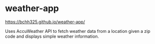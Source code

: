 # weather-app
https://bchh325.github.io/weather-app/

Uses AccuWeather API to fetch weather data from a location given a zip code and displays simple weather information.
